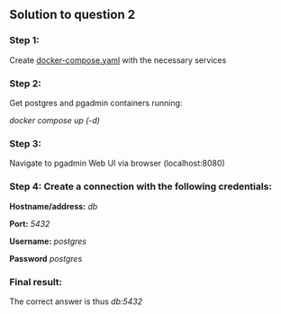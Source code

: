 ## Solution to question 2

### Step 1:
Create [docker-compose.yaml](docker-compose.yaml) with the necessary services

### Step 2: 
Get postgres and pgadmin containers running:

_docker compose up (-d)_

### Step 3: 
Navigate to pgadmin Web UI via browser (localhost:8080)

### Step 4: Create a connection with the following credentials:
__Hostname/address:__ _db_

__Port:__ _5432_

__Username:__ _postgres_

__Password__ _postgres_

### Final result:
The correct answer is thus _db:5432_